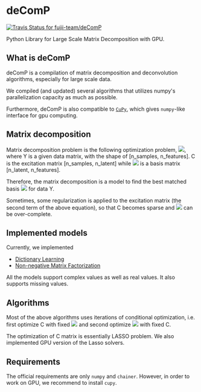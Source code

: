 # deComP
[![Travis Status for fujii-team/deComP](https://travis-ci.org/fujii-team/deComP.svg?branch=master)](https://travis-ci.org/fujii-team/deComP)


Python Library for Large Scale Matrix Decomposition with GPU.

## What is deComP

deComP is a compilation of matrix decomposition and deconvolution algorithms,
especially for large scale data.

We compiled (and updated) several algorithms that utilizes numpy's
parallelization capacity as much as possible.

Furthermore, deComP is also compatible to
[`CuPy`](https://github.com/cupy/cupy),
which gives `numpy`-like interface for gpu computing.


## Matrix decomposition

Matrix decomposition problem is the following optimization problem,
<img src="http://latex.codecogs.com/gif.latex?
x=\text{argmin}_{W, H} \left[
\frac{1}{2}\sum_{i, j} \left|y_{ij} - \sum_k c_{ik} \phi_{kj}\right|^2+\alpha \sum_k \left|c_{ik}\right|\right]
" border="0"/>,  
where Y is a given data matrix, with the shape of [n_samples, n_features].
C is the excitation matrix [n_samples, n_latent]
while
<img src="http://latex.codecogs.com/gif.latex?\Phi" border="0"/>
is a basis matrix [n_latent, n_features].

Therefore, the matrix decomposition is a model to find
the best matched basis <img src="http://latex.codecogs.com/gif.latex?\Phi" border="0"/> for data Y.

Sometimes, some regularization is applied to the excitation matrix
(the second term of the above equation), so that C becomes sparse and <img src="http://latex.codecogs.com/gif.latex?\Phi" border="0"/> can be over-complete.


## Implemented models

Currently, we implemented

- [Dictionary Learning](decomp/dictionary_learning.py)  
- [Non-negative Matrix Factorization](decomp/nmf.py)

All the models support complex values as well as real values.
It also supports missing values.

## Algorithms

Most of the above algorithms uses iterations of conditional optimization,
i.e.
first optimize C with fixed <img src="http://latex.codecogs.com/gif.latex?\Phi" border="0"/> and second optimize <img src="http://latex.codecogs.com/gif.latex?\Phi" border="0"/> with fixed C.

The optimization of C matrix is essentially LASSO problem.
We also implemented GPU version of the Lasso solvers.


## Requirements

The official requirements are only `numpy` and `chainer`.
However, in order to work on GPU, we recommend to install `cupy`.

